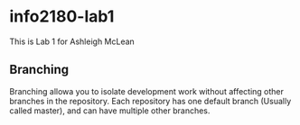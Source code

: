 # info2180-lab1
This is Lab 1 for Ashleigh McLean
## Branching
Branching allowa you to isolate development work without
affecting other branches in the repository. Each repository
has one default branch (Usually called master), and can have
multiple other branches.
